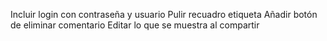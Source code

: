 Incluir login con contraseña y usuario
Pulir recuadro etiqueta
Añadir botón de eliminar comentario
Editar lo que se muestra al compartir